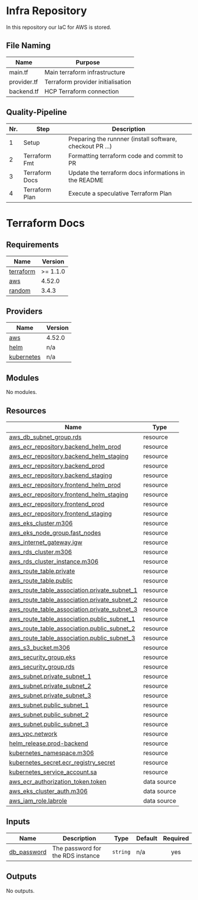# Infra Repository
In this repository our IaC for AWS is stored.

## File Naming
| Name        | Purpose                           |
| ----------- | --------------------------------- |
| main.tf     | Main terraform infrastructure     |
| provider.tf | Terraform provider initialisation |
| backend.tf  | HCP Terraform connection          |

## Quality-Pipeline
| Nr. | Step                           | Description                                               |
| --- | ------------------------------ | --------------------------------------------------------- |
| 1   | Setup                          | Preparing the runnner (install software, checkout PR ...) |
| 2   | Terraform Fmt                  | Formatting terraform code and commit to PR                |
| 3   | Terraform Docs                 | Update the terraform docs informations in the README      |
| 4   | Terraform Plan                 | Execute a speculative Terraform Plan                      |

# Terraform Docs
<!-- BEGIN_TF_DOCS -->
## Requirements

| Name | Version |
|------|---------|
| <a name="requirement_terraform"></a> [terraform](#requirement\_terraform) | >= 1.1.0 |
| <a name="requirement_aws"></a> [aws](#requirement\_aws) | 4.52.0 |
| <a name="requirement_random"></a> [random](#requirement\_random) | 3.4.3 |

## Providers

| Name | Version |
|------|---------|
| <a name="provider_aws"></a> [aws](#provider\_aws) | 4.52.0 |
| <a name="provider_helm"></a> [helm](#provider\_helm) | n/a |
| <a name="provider_kubernetes"></a> [kubernetes](#provider\_kubernetes) | n/a |

## Modules

No modules.

## Resources

| Name | Type |
|------|------|
| [aws_db_subnet_group.rds](https://registry.terraform.io/providers/hashicorp/aws/4.52.0/docs/resources/db_subnet_group) | resource |
| [aws_ecr_repository.backend_helm_prod](https://registry.terraform.io/providers/hashicorp/aws/4.52.0/docs/resources/ecr_repository) | resource |
| [aws_ecr_repository.backend_helm_staging](https://registry.terraform.io/providers/hashicorp/aws/4.52.0/docs/resources/ecr_repository) | resource |
| [aws_ecr_repository.backend_prod](https://registry.terraform.io/providers/hashicorp/aws/4.52.0/docs/resources/ecr_repository) | resource |
| [aws_ecr_repository.backend_staging](https://registry.terraform.io/providers/hashicorp/aws/4.52.0/docs/resources/ecr_repository) | resource |
| [aws_ecr_repository.frontend_helm_prod](https://registry.terraform.io/providers/hashicorp/aws/4.52.0/docs/resources/ecr_repository) | resource |
| [aws_ecr_repository.frontend_helm_staging](https://registry.terraform.io/providers/hashicorp/aws/4.52.0/docs/resources/ecr_repository) | resource |
| [aws_ecr_repository.frontend_prod](https://registry.terraform.io/providers/hashicorp/aws/4.52.0/docs/resources/ecr_repository) | resource |
| [aws_ecr_repository.frontend_staging](https://registry.terraform.io/providers/hashicorp/aws/4.52.0/docs/resources/ecr_repository) | resource |
| [aws_eks_cluster.m306](https://registry.terraform.io/providers/hashicorp/aws/4.52.0/docs/resources/eks_cluster) | resource |
| [aws_eks_node_group.fast_nodes](https://registry.terraform.io/providers/hashicorp/aws/4.52.0/docs/resources/eks_node_group) | resource |
| [aws_internet_gateway.igw](https://registry.terraform.io/providers/hashicorp/aws/4.52.0/docs/resources/internet_gateway) | resource |
| [aws_rds_cluster.m306](https://registry.terraform.io/providers/hashicorp/aws/4.52.0/docs/resources/rds_cluster) | resource |
| [aws_rds_cluster_instance.m306](https://registry.terraform.io/providers/hashicorp/aws/4.52.0/docs/resources/rds_cluster_instance) | resource |
| [aws_route_table.private](https://registry.terraform.io/providers/hashicorp/aws/4.52.0/docs/resources/route_table) | resource |
| [aws_route_table.public](https://registry.terraform.io/providers/hashicorp/aws/4.52.0/docs/resources/route_table) | resource |
| [aws_route_table_association.private_subnet_1](https://registry.terraform.io/providers/hashicorp/aws/4.52.0/docs/resources/route_table_association) | resource |
| [aws_route_table_association.private_subnet_2](https://registry.terraform.io/providers/hashicorp/aws/4.52.0/docs/resources/route_table_association) | resource |
| [aws_route_table_association.private_subnet_3](https://registry.terraform.io/providers/hashicorp/aws/4.52.0/docs/resources/route_table_association) | resource |
| [aws_route_table_association.public_subnet_1](https://registry.terraform.io/providers/hashicorp/aws/4.52.0/docs/resources/route_table_association) | resource |
| [aws_route_table_association.public_subnet_2](https://registry.terraform.io/providers/hashicorp/aws/4.52.0/docs/resources/route_table_association) | resource |
| [aws_route_table_association.public_subnet_3](https://registry.terraform.io/providers/hashicorp/aws/4.52.0/docs/resources/route_table_association) | resource |
| [aws_s3_bucket.m306](https://registry.terraform.io/providers/hashicorp/aws/4.52.0/docs/resources/s3_bucket) | resource |
| [aws_security_group.eks](https://registry.terraform.io/providers/hashicorp/aws/4.52.0/docs/resources/security_group) | resource |
| [aws_security_group.rds](https://registry.terraform.io/providers/hashicorp/aws/4.52.0/docs/resources/security_group) | resource |
| [aws_subnet.private_subnet_1](https://registry.terraform.io/providers/hashicorp/aws/4.52.0/docs/resources/subnet) | resource |
| [aws_subnet.private_subnet_2](https://registry.terraform.io/providers/hashicorp/aws/4.52.0/docs/resources/subnet) | resource |
| [aws_subnet.private_subnet_3](https://registry.terraform.io/providers/hashicorp/aws/4.52.0/docs/resources/subnet) | resource |
| [aws_subnet.public_subnet_1](https://registry.terraform.io/providers/hashicorp/aws/4.52.0/docs/resources/subnet) | resource |
| [aws_subnet.public_subnet_2](https://registry.terraform.io/providers/hashicorp/aws/4.52.0/docs/resources/subnet) | resource |
| [aws_subnet.public_subnet_3](https://registry.terraform.io/providers/hashicorp/aws/4.52.0/docs/resources/subnet) | resource |
| [aws_vpc.network](https://registry.terraform.io/providers/hashicorp/aws/4.52.0/docs/resources/vpc) | resource |
| [helm_release.prod-backend](https://registry.terraform.io/providers/hashicorp/helm/latest/docs/resources/release) | resource |
| [kubernetes_namespace.m306](https://registry.terraform.io/providers/hashicorp/kubernetes/latest/docs/resources/namespace) | resource |
| [kubernetes_secret.ecr_registry_secret](https://registry.terraform.io/providers/hashicorp/kubernetes/latest/docs/resources/secret) | resource |
| [kubernetes_service_account.sa](https://registry.terraform.io/providers/hashicorp/kubernetes/latest/docs/resources/service_account) | resource |
| [aws_ecr_authorization_token.token](https://registry.terraform.io/providers/hashicorp/aws/4.52.0/docs/data-sources/ecr_authorization_token) | data source |
| [aws_eks_cluster_auth.m306](https://registry.terraform.io/providers/hashicorp/aws/4.52.0/docs/data-sources/eks_cluster_auth) | data source |
| [aws_iam_role.labrole](https://registry.terraform.io/providers/hashicorp/aws/4.52.0/docs/data-sources/iam_role) | data source |

## Inputs

| Name | Description | Type | Default | Required |
|------|-------------|------|---------|:--------:|
| <a name="input_db_password"></a> [db\_password](#input\_db\_password) | The password for the RDS instance | `string` | n/a | yes |

## Outputs

No outputs.
<!-- END_TF_DOCS -->
